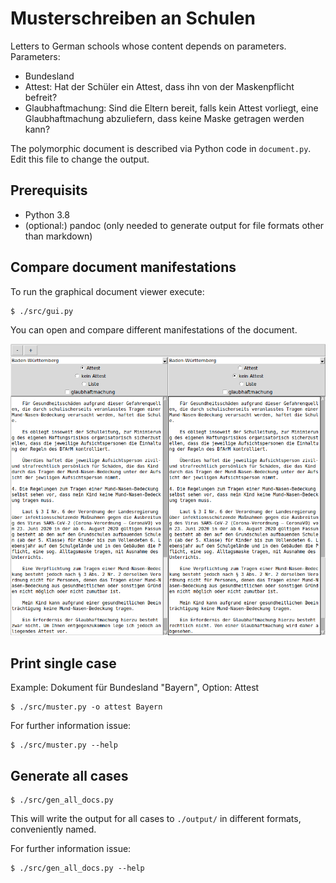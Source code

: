 # Musterschreiben an Schulen

Letters to German schools whose content depends on parameters.
Parameters:

- Bundesland
- Attest: Hat der Schüler ein Attest, dass ihn von der Maskenpflicht befreit?
- Glaubhaftmachung: Sind die Eltern bereit, falls kein Attest vorliegt, eine Glaubhaftmachung abzuliefern, dass keine Maske getragen werden kann?

The polymorphic document is described via Python code in `document.py`.
Edit this file to change the output.

## Prerequisits

- Python 3.8
- (optional:) pandoc (only needed to generate output for file formats other than markdown)

## Compare document manifestations

To run the graphical document viewer execute:

	$ ./src/gui.py

You can open and compare different manifestations of the document.

![screenshot](./img/screenshot.png)

## Print single case

Example: Dokument für Bundesland "Bayern", Option: Attest

	$ ./src/muster.py -o attest Bayern

For further information issue:

	$ ./src/muster.py --help

## Generate all cases

	$ ./src/gen_all_docs.py

This will write the output for all cases to `./output/` in different formats, conveniently named.

For further information issue:

	$ ./src/gen_all_docs.py --help

